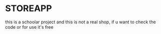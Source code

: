 # STOREAPP


this is a schoolar project and this is not a real shop, if u want to check the code or for use it's free
